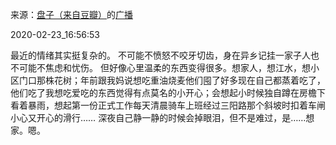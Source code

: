 来源：[盘子（来自豆瓣）](https://www.douban.com/people/zhaoxun69/)的[广播](https://www.douban.com/people/zhaoxun69/status/2828897810/)


2020-02-23_16:56:53


最近的情绪其实挺复杂的。
不可能不愤怒不咬牙切齿，身在异乡记挂一家子人也不可能不焦虑和忧伤。
但好像心里温柔的东西变得很多。想家人，想江水，想小区门口那株花树；年前跟我妈说想吃重油烧麦他们囤了好多现在自己都蒸着吃了，他们吃了我想吃爱吃的东西觉得有点莫名的小开心；会想起小时候独自蹲在房檐下看着暴雨，想起第一份正式工作每天清晨骑车上班经过三阳路那个斜坡时扣着车闸小心又开心的滑行……
深夜自己静一静的时候会掉眼泪，但不是难过，是……想家。嗯。
